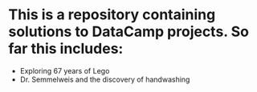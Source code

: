 # This is a repository containing solutions to DataCamp projects. So far this includes:
- Exploring 67 years of Lego
- Dr. Semmelweis and the discovery of handwashing